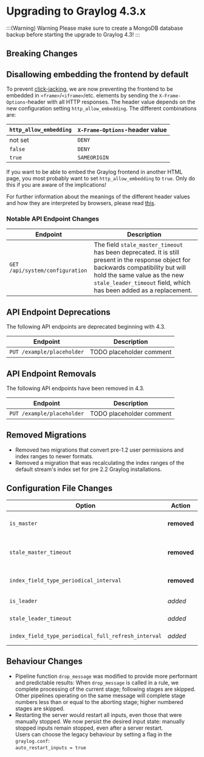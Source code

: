 Upgrading to Graylog 4.3.x
==========================

:::(Warning) Warning
Please make sure to create a MongoDB database backup before starting the upgrade to Graylog 4.3!
:::

## Breaking Changes

## Disallowing embedding the frontend by default

To prevent [click-jacking](https://developer.mozilla.org/en-US/docs/Web/Security/Types_of_attacks#click-jacking), we are now preventing the frontend to be embedded in `<frame>`/`<iframe>`/etc. elements by sending the `X-Frame-Options`-header with all HTTP responses. The header value depends on the new configuration setting `http_allow_embedding`. The different combinations are:

| `http_allow_embedding` | `X-Frame-Options`-header value |
|------------------------|--------------------------------|
| not set                | `DENY`                         |
| `false`                | `DENY`                         |
| `true`                 | `SAMEORIGIN`                   |

If you want to be able to embed the Graylog frontend in another HTML page, you most probably want to set `http_allow_embedding` to `true`. Only do this if you are aware of the implications!

For further information about the meanings of the different header values and how they are interpreted by browsers, please read [this](https://developer.mozilla.org/en-US/docs/Web/HTTP/Headers/X-Frame-Options).

### Notable API Endpoint Changes ##

| Endpoint                        | Description                 |
| ------------------------------- | --------------------------- |
| `GET /api/system/configuration` | The field `stale_master_timeout` has been deprecated. It is still present in the response object for backwards compatibility but will hold the same value as the new `stale_leader_timeout` field, which has been added as a replacement. |

## API Endpoint Deprecations

The following API endpoints are deprecated beginning with 4.3.

| Endpoint                                    | Description                 |
| ------------------------------------------- | --------------------------- |
| `PUT /example/placeholder`                  | TODO placeholder comment    |

## API Endpoint Removals

The following API endpoints have been removed in 4.3.

| Endpoint                                    | Description                 |
| ------------------------------------------- | --------------------------- |
| `PUT /example/placeholder`                  | TODO placeholder comment    |

## Removed Migrations

- Removed two migrations that convert pre-1.2 user permissions and index ranges to newer formats.
- Removed a migration that was recalculating the index ranges of the default stream's index set for
pre 2.2 Graylog installations.

## Configuration File Changes

| Option                                              | Action      | Description |
| --------------------------------------------------- | ----------  | ------------ |
| `is_master`                                         | **removed** | Replaced with `is_leader`. For backwards compatibility, `is_master` will still be evaluated, but `is_leader` takes precedence, if both are configured.|
| `stale_master_timeout`                              | **removed** | Replaced with `stale_leader_timeout`. For backwards compatibility, `stale_master_timeout` will still be evaluated, but `stale_leader_timeout` takes precedence, if both are configured. |
| `index_field_type_periodical_interval`              | **removed** | To control index field type refreshing, the new `index_field_type_periodical_full_refresh_interval` may be used instead. |
| `is_leader`                                         | *added*     | Replacement for `is_master` to promote [inclusive naming](https://inclusivenaming.org/faqs/). |
| `stale_leader_timeout`                              | *added*     | Replacement for `stale_master_timeout` to promote [inclusive naming](https://inclusivenaming.org/faqs/). |
| `index_field_type_periodical_full_refresh_interval` | *added*     | Allows users to tweak the default interval after which field type information will be refreshed for *all* indices. |

## Behaviour Changes

- Pipeline function `drop_message` was modified to provide more performant and 
predictable results: When `drop_message` is called in a rule, we complete processing of
the current stage; following stages are skipped. Other pipelines operating on the same message will
complete stage numbers less than or equal to the aborting stage; higher numbered stages are skipped.  
- Restarting the server would restart all inputs, even those that were manually stopped.
We now persist the desired input state: manually stopped inputs remain stopped, even after a server restart.
<br>Users can choose the legacy behaviour by setting a flag in the `graylog.conf`:  
  `auto_restart_inputs = true`
